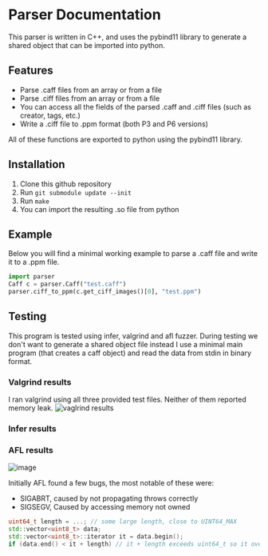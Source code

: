 # Parser Documentation

This parser is written in C++, and uses the pybind11 library to generate a shared object that can be imported into python.

## Features

* Parse .caff files from an array or from a file
* Parse .ciff files from an array or from a file
* You can access all the fields of the parsed .caff and .ciff files (such as creator, tags, etc.)
* Write a .ciff file to .ppm format (both P3 and P6 versions)

All of these functions are exported to python using the pybind11 library.

## Installation

1. Clone this github repository
2. Run `git submodule update --init`
3. Run `make`
4. You can import the resulting .so file from python

## Example

Below you will find a minimal working example to parse a .caff file and write it to a .ppm file.

```python
import parser
Caff c = parser.Caff("test.caff")
parser.ciff_to_ppm(c.get_ciff_images()[0], "test.ppm")
```

## Testing

This program is tested using infer, valgrind and afl fuzzer.
During testing we don't want to generate a shared object file instead I use a minimal main program (that creates a caff object) and read the data from stdin in binary format.

### Valgrind results

I ran valgrind using all three provided test files. Neither of them reported memory leak.
![vaglrind results](https://user-images.githubusercontent.com/15946784/100473081-d4248180-30dd-11eb-9df9-af31dbf38853.png)

### Infer results


### AFL results

![image](https://user-images.githubusercontent.com/15946784/100479150-a0515800-30ed-11eb-8b37-d91a7ad23220.png)

Initially AFL found a few bugs, the most notable of these were:

* SIGABRT, caused by not propagating throws correctly
* SIGSEGV, Caused by accessing memory not owned
```c++
uint64_t length = ...; // some large length, close to UINT64_MAX
std::vector<uint8_t> data;
std::vector<uint8_t>::iterator it = data.begin();
if (data.end() < it + length) // it + length exceeds uint64_t so it overflows and the statement will be true, but the iterator it+length will point to garbage
```
